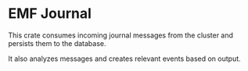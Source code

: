 # EMF Journal

This crate consumes incoming journal messages from the cluster and persists them to the database.

It also analyzes messages and creates relevant events based on output.
